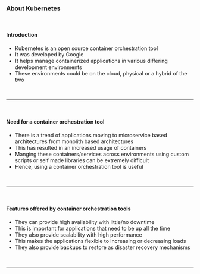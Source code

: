 ### About Kubernetes

<br>

#### Introduction

- Kubernetes is an open source container orchestration tool
- It was developed by Google
- It helps manage containerized applications in various differing development environments
- These environments could be on the cloud, physical or a hybrid of the two

<br>
<hr>
<br>

#### Need for a container orchestration tool

- There is a trend of applications moving to microservice based architectures from monolith based architectures
- This has resulted in an increased usage of containers
- Manging these containers/services across environments using custom scripts or self made libraries 
can be extremely difficult
- Hence, using a container orchestration tool is useful

<br>
<hr>
<br>

#### Features offered by container orchestration tools

- They can provide high availability with little/no downtime
- This is important for applications that need to be up all the time
- They also provide scalability with high performance
- This makes the applications flexible to increasing or decreasing loads
- They also provide backups to restore as disaster recovery mechanisms

<br>
<hr>
<br>
